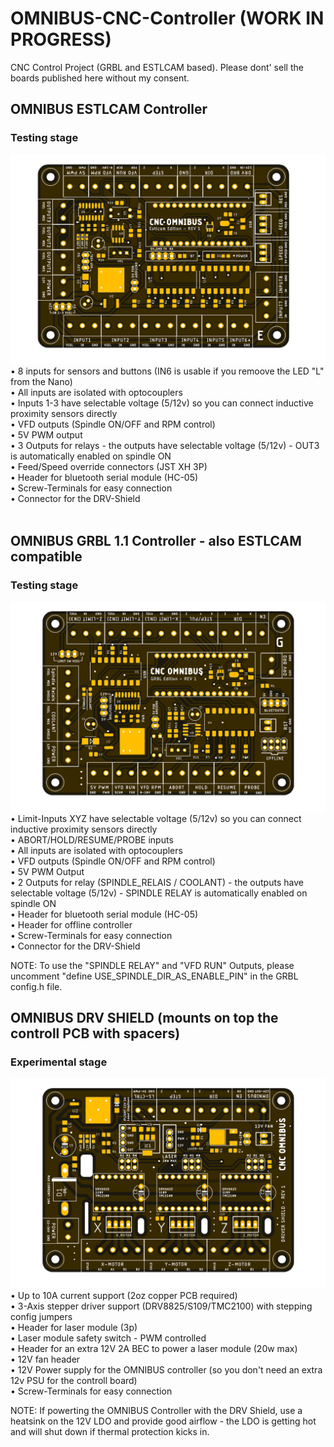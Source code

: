 # OMNIBUS-CNC-Controller (WORK IN PROGRESS)
CNC Control Project (GRBL and ESTLCAM based). Please dont' sell the boards published here without my consent.

## OMNIBUS ESTLCAM Controller</br>
### Testing stage
<img src="https://raw.githubusercontent.com/skaman82/OMNIBUS-CNC-Controller/main/Images/OMNIBUS%20EstlCam%20board%20v3_t.png"/></br>
• 8 inputs for sensors and buttons (IN6 is usable if you remoove the LED "L" from the Nano)</br>
• All inputs are isolated with optocouplers</br>
• Inputs 1-3 have selectable voltage (5/12v) so you can connect inductive proximity sensors directly</br>
• VFD outputs (Spindle ON/OFF and RPM control)</br>
• 5V PWM output</br>
• 3 Outputs for relays - the outputs have selectable voltage (5/12v) - OUT3 is automatically enabled on spindle ON</br>
• Feed/Speed override connectors (JST XH 3P)</br>
• Header for bluetooth serial module (HC-05)</br>
• Screw-Terminals for easy connection</br>
• Connector for the DRV-Shield</br>
</br>
## OMNIBUS GRBL 1.1 Controller - also ESTLCAM compatible</br>
### Testing stage
<img src="https://raw.githubusercontent.com/skaman82/OMNIBUS-CNC-Controller/main/Images/OMNIBUS%20GRBL%20board%20v2_t.png"/></br>
• Limit-Inputs XYZ have selectable voltage (5/12v) so you can connect inductive proximity sensors directly</br>
• ABORT/HOLD/RESUME/PROBE inputs</br>
• All inputs are isolated with optocouplers</br>
• VFD outputs (Spindle ON/OFF and RPM control)</br>
• 5V PWM Output</br>
• 2 Outputs for relay (SPINDLE_RELAIS / COOLANT) - the outputs have selectable voltage (5/12v) - SPINDLE RELAY is automatically enabled on spindle ON</br>
• Header for bluetooth serial module (HC-05)</br>
• Header for offline controller</br>
• Screw-Terminals for easy connection</br>
• Connector for the DRV-Shield</br>

NOTE: To use the "SPINDLE RELAY" and "VFD RUN" Outputs, please uncomment "define USE_SPINDLE_DIR_AS_ENABLE_PIN" in the GRBL config.h file.
</br>
## OMNIBUS DRV SHIELD (mounts on top the controll PCB with spacers)</br>
### Experimental stage
<img src="https://raw.githubusercontent.com/skaman82/OMNIBUS-CNC-Controller/main/Images/OMNIBUS%20Stepper%20board%20v2_t.png"/></br>
• Up to 10A current support (2oz copper PCB required)</br>
• 3-Axis stepper driver support (DRV8825/S109/TMC2100) with stepping config jumpers</br>
• Header for laser module (3p)</br>
• Laser module safety switch - PWM controlled</br>
• Header for an extra 12V 2A BEC to power a laser module (20w max)</br>
• 12V fan header</br>
• 12V Power supply for the OMNIBUS controller (so you don't need an extra 12v PSU for the controll board)</br>
• Screw-Terminals for easy connection</br>

NOTE: If powerting the OMNIBUS Controller with the DRV Shield, use a heatsink on the 12V LDO and provide good airflow - the LDO is getting hot and will
shut down if thermal protection kicks in.
